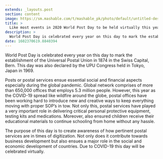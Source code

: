 ```yaml
--- 
extends: _layouts.post 
section: content 
image: https://sm.mashable.com/t/mashable_pk/photo/default/untitled-design-11_tngc.1200.png 
title: > 
  Like most events in 2020 World Post Day to be held virtually this year 
description: > 
  World Post Day is celebrated every year on this day to mark the establishment of the Universal Postal Union in 1874 in the Swiss Capital, Bern.Posts or postal services ensue essential social and financial aspects especially during the global pandemic.Not only this, postal services have played a very important role in delivering critical personal protective equipment, testing kits and medications.The purpose of this day is to create awareness of how pertinent postal services are in times of digitization.Due to COVID-19 this day will be celebrated virtually. 
date: 1602370619.8840394 
--- 
```

World Post Day is celebrated every year on this day to mark the establishment of the Universal Postal Union in 1874 in the Swiss Capital, Bern. This day was also declared by the UPU Congress held in Tokyo, Japan in 1969.

Posts or postal services ensue essential social and financial aspects especially during the global pandemic. Global network comprises of more than 650,000 offices that employs 5.3 million people. However, this year as the COVID-19 spread like wildfire around the globe, postal offices have been working hard to introduce new and creative ways to keep everything moving with proper SOP’s in tow. Not only this, postal services have played a very important role in delivering critical personal protective equipment, testing kits and medications. Moreover, also ensured children receive their educational materials to continue schooling from home without any hassle.

The purpose of this day is to create awareness of how pertinent postal services are in times of digitization. Not only does it contribute towards business development but also ensues a major role in the social and economic development of countries. Due to COVID-19 this day will be celebrated virtually.